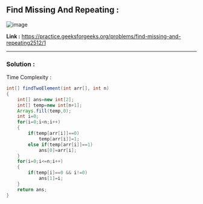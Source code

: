 ## Find Missing And Repeating :

![image](https://user-images.githubusercontent.com/23376002/174392918-36f6fa1f-bf1b-4377-bbd4-a94ba2ef4952.png)


**Link :** https://practice.geeksforgeeks.org/problems/find-missing-and-repeating2512/1


------------------------------------------------------------------------------------------------------------------------------------------------------


### Solution :

Time Complexity :


```java
int[] findTwoElement(int arr[], int n) 
{
    int[] ans=new int[2];
    int[] temp=new int[n+1];
    Arrays.fill(temp,0);
    int i=0;
    for(i=0;i<n;i++)
    {
        if(temp[arr[i]]==0)
            temp[arr[i]]=1;
        else if(temp[arr[i]]==1)
            ans[0]=arr[i];
    }
    for(i=0;i<=n;i++)
    {
        if(temp[i]==0 && i!=0)
            ans[1]=i;
    }
    return ans;
}
```




